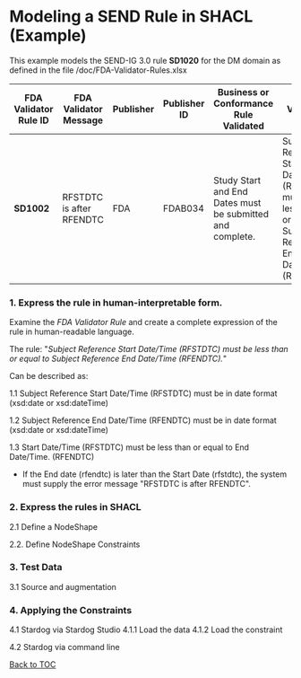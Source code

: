 Modeling a SEND Rule in SHACL (Example)
=================

This example models the SEND-IG 3.0 rule **SD1020** for the DM domain as defined in the file /doc/FDA-Validator-Rules.xlsx 

FDA Validator Rule ID | FDA Validator Message | Publisher|  Publisher ID | Business or Conformance Rule Validated | FDA Validator Rule  
------|-------------------|-----|-------|--------------------------|-----------------------------
**SD1002** |RFSTDTC is after RFENDTC | FDA| FDAB034    |Study Start and End Dates must be submitted and complete. | Subject Reference Start Date/Time (RFSTDTC) must be less than or equal to Subject Reference End Date/Time (RFENDTC)


### 1. Express the rule in human-interpretable form.
Examine the *FDA Validator Rule* and create a complete expression of the rule in human-readable language. 

The rule: "*Subject Reference Start Date/Time (RFSTDTC) must be less than or equal to Subject Reference End Date/Time (RFENDTC).*"

Can be described as: 

1.1 Subject Reference Start Date/Time (RFSTDTC) must be in date format  (xsd:date or xsd:dateTime)

1.2 Subject Reference End Date/Time (RFENDTC) must be in date format  (xsd:date or xsd:dateTime)

1.3 Start Date/Time (RFSTDTC) must be less than or equal to End Date/Time. (RFENDTC)

* If the End date (rfendtc) is later than the Start Date (rfstdtc), the system must supply the error message "RFSTDTC is after RFENDTC". 

### 2. Express the rules in SHACL

2.1 Define a NodeShape

2.2. Define NodeShape Constraints


### 3. Test Data
3.1 Source and augmentation


### 4. Applying the Constraints

4.1 Stardog via Stardog Studio
4.1.1 Load the data
4.1.2 Load the constraint


4.2 Stardog via command line







[Back to TOC](TableOfContents.md)
